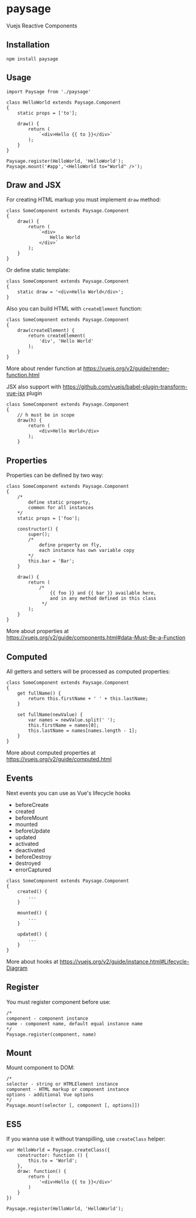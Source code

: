 # paysage
Vuejs Reactive Components

## Installation
`npm install paysage`

## Usage
```JS
import Paysage from './paysage'

class HelloWorld extends Paysage.Component
{
    static props = ['to'];

    draw() {
        return (
            `<div>Hello {{ to }}</div>`
        );
    }
}

Paysage.register(HelloWorld, 'HelloWorld');
Paysage.mount('#app','<HelloWorld to="World" />');
```

## Draw and JSX
For creating HTML markup you must implement `draw` method:
```JS
class SomeComponent extends Paysage.Component
{
    draw() {
        return (
            `<div>
                Hello World
            </div>`
        );
    }
}
```

Or define static template:
```JS
class SomeComponent extends Paysage.Component
{    
    static draw = '<div>Hello World</div>';
}
```

Also you can build HTML with `createElement` function:
```JS
class SomeComponent extends Paysage.Component
{
    draw(createElement) {
        return createElement(
            'div', 'Hello World'
        );
    }
}
```

More about render function at https://vuejs.org/v2/guide/render-function.html

JSX also support with https://github.com/vuejs/babel-plugin-transform-vue-jsx plugin
```JSX
class SomeComponent extends Paysage.Component
{
    // h must be in scope
    draw(h) {
        return (
            <div>Hello World</div>
        );
    }

```

## Properties
Properties can be defined by two way:
```JS
class SomeComponent extends Paysage.Component
{
    /* 
        define static property,
        common for all instances 
    */
    static props = ['foo'];

    constructor() {
        super();
        /* 
            define property on fly,
            each instance has own variable copy
        */
        this.bar = 'Bar';
    }

    draw() {
        return (
            /*
                {{ foo }} and {{ bar }} available here,
                and in any method defined in this class
             */
        );
    }
}
```
More about properties at https://vuejs.org/v2/guide/components.html#data-Must-Be-a-Function

## Computed
All getters and setters will be processed as computed properties:
```JS
class SomeComponent extends Paysage.Component
{
    get fullName() {
        return this.firstName + ' ' + this.lastName;
    }

    set fullName(newValue) {
        var names = newValue.split(' ');
        this.firstName = names[0];
        this.lastName = names[names.length - 1];
    }
}
```
More about computed properties at https://vuejs.org/v2/guide/computed.html

## Events
Next events you can use as Vue's lifecycle hooks

* beforeCreate
* created
* beforeMount
* mounted
* beforeUpdate
* updated
* activated
* deactivated
* beforeDestroy
* destroyed
* errorCaptured

```JS
class SomeComponent extends Paysage.Component
{
    created() {
        ...
    }

    mounted() {
        ...
    }

    updated() {
        ...
    }
}
```

More about hooks at https://vuejs.org/v2/guide/instance.html#Lifecycle-Diagram

## Register
You must register component before use:
```JS
/*
component - component instance
name - component name, default equal instance name
*/
Paysage.register(component, name)
```

## Mount
Mount component to DOM:
```JS
/*
selector - string or HTMLElement instance
component - HTML markup or component instance
options - additional Vue options
*/
Paysage.mount(selector [, component [, options]])
```

## ES5
If you wanna use it without transpilling, use `createClass` helper:
```JS
var HelloWorld = Paysage.createClass({
    constructor: function () {
        this.to = 'World';
    },
    draw: function() {
        return (
            '<div>Hello {{ to }}</div>'
        )
    }
})

Paysage.register(HelloWorld, 'HelloWorld');
```

